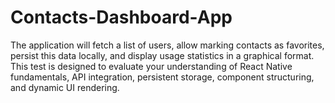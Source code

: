 # Contacts-Dashboard-App
The application will fetch a list of users, allow marking contacts as favorites, persist this data locally, and display usage statistics in a graphical format. This test is designed to evaluate your understanding of React Native fundamentals, API integration, persistent storage, component structuring, and dynamic UI rendering.
